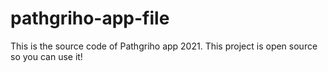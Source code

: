 # pathgriho-app-file
This is the source code of Pathgriho app 2021. This project is open source so you can use it!
